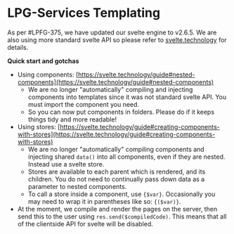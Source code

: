 # LPG-Services Templating

As per #LPFG-375, we have updated our svelte engine to v2.6.5.
We are also using more standard svelte API so please refer to [svelte.technology](svelte.technology) for details.

**Quick start and gotchas**

* Using components: [https://svelte.technology/guide#nested-components](https://svelte.technology/guide#nested-components)
  * We are no longer "automatically" compiling and injecting components into templates since it was not standard svelte API.
    You must import the component you need.
  * So you can now put components in folders. Please do if it keeps things tidy and more readable!
* Using stores: [https://svelte.technology/guide#creating-components-with-stores](https://svelte.technology/guide#creating-components-with-stores)
  * We are no longer "automatically" compiling components and injecting shared `data()` into all components, even if they are nested.  
    Instead use a svelte store.
  * Stores are available to each parent which is rendered, and its children. You do not need to continually pass down data as a parameter to nested components.
  * To call a store inside a component, use `{$var}`. Occasionally you may need to wrap it in parentheses like so: `{($var)}`.
* At the moment, we compile and render the pages on the server, then send this to the user using `res.send($compiledCode)`. This means that all of the clientside API for svelte will be disabled.

